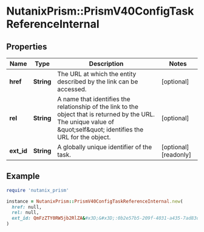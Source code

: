 # NutanixPrism::PrismV40ConfigTaskReferenceInternal

## Properties

| Name | Type | Description | Notes |
| ---- | ---- | ----------- | ----- |
| **href** | **String** | The URL at which the entity described by the link can be accessed.  | [optional] |
| **rel** | **String** | A name that identifies the relationship of the link to the object that is returned by the URL.  The unique value of \&quot;self\&quot; identifies the URL for the object.  | [optional] |
| **ext_id** | **String** | A globally unique identifier of the task. | [optional][readonly] |

## Example

```ruby
require 'nutanix_prism'

instance = NutanixPrism::PrismV40ConfigTaskReferenceInternal.new(
  href: null,
  rel: null,
  ext_id: QmFzZTY0RW5jb2RlZA&#x3D;&#x3D;:0b2e57b5-209f-4031-a435-7ad83da469aa
)
```

